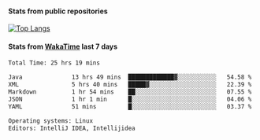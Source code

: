 #### Stats from public repositories

[![Top Langs](https://github-readme-stats.vercel.app/api/top-langs/?username=hyoghurt&layout=compact&exclude_repo=multiserver,docker_compose&langs_count=6)](https://github.com/anuraghazra/github-readme-stats)

#### Stats from [WakaTime](https://wakatime.com/@hyoghurt) last 7 days
<!--START_SECTION:waka-->

```txt
Total Time: 25 hrs 19 mins

Java              13 hrs 49 mins  █████████████▓░░░░░░░░░░░   54.58 %
XML               5 hrs 40 mins   █████▓░░░░░░░░░░░░░░░░░░░   22.39 %
Markdown          1 hr 54 mins    ██░░░░░░░░░░░░░░░░░░░░░░░   07.55 %
JSON              1 hr 1 min      █░░░░░░░░░░░░░░░░░░░░░░░░   04.06 %
YAML              51 mins         █░░░░░░░░░░░░░░░░░░░░░░░░   03.37 %

Operating systems: Linux
Editors: IntelliJ IDEA, Intellijidea
```

<!--END_SECTION:waka-->
